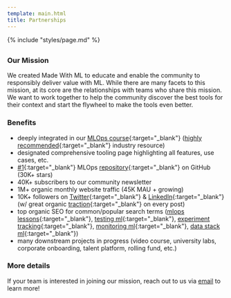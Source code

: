 ```yaml
---
template: main.html
title: Partnerships
---
```


{% include "styles/page.md" %}

##

### Our Mission

We created Made With ML to educate and enable the community to responsibly deliver value with ML. While there are many facets to this mission, at its core are the relationships with teams who share this mission. We want to work together to help the community discover the best tools for their context and start the flywheel to make the tools even better.

### Benefits

- deeply integrated in our [MLOps course](https://madewithml.com/#mlops){:target="_blank"} ([highly recommended](https://madewithml.com/#wall-of-love){:target="_blank"} industry resource)
- designated comprehensive tooling page highlighting all features, use cases, etc.
- [&#35;1](https://github.com/topics/mlops){:target="_blank"} MLOps [repository](https://github.com/GokuMohandas/made-with-ml){:target="_blank"} on GitHub (30K+ stars)
- 40K+ subscribers to our community newsletter
- 1M+ organic monthly website traffic (45K MAU + growing)
- 10K+ followers on [Twitter](https://twitter.com/GokuMohandas){:target="_blank"} & [LinkedIn](https://linkedin.com/in/goku){:target="_blank"} (w/ great organic [traction](https://twitter.com/GokuMohandas/status/1409487532882989058){:target="_blank"} on every post)
- top organic SEO for common/popular search terms ([mlops lessons](https://www.google.com/search?q=mlops+lessons){:target="_blank"}, [testing ml](https://www.google.com/search?q=testing+ml){:target="_blank"}, [experiment tracking](https://www.google.com/search?q=experiment+tracking+ml){:target="_blank"}, [monitoring ml](https://www.google.com/search?q=monitoring+ml){:target="_blank"}, [data stack ml](https://www.google.com/search?q=data+stack+for+ml){:target="_blank"})
- many downstream projects in progress (video course, university labs, corporate onboarding, talent platform, rolling fund, etc.)

### More details

If your team is interested in joining our mission, reach out to us via <a href="mailto:goku@madewithml.com" target="_blank">email</a> to learn more!
















